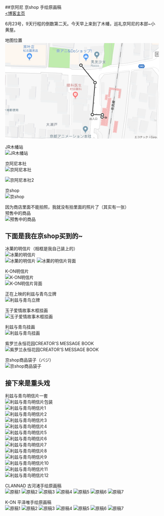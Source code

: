 ##京阿尼 京shop 手绘原画稿  
[<博客主页](https://jeremieastray.github.io)    
  
6月23号，9天行程的倒数第二天。今天早上来到了木幡，巡礼京阿尼的本部~小黄屋。  
  
地图位置  
![地图位置](image/kyoani_shop/地图位置.png) 
  
JR木幡站  
![JR木幡站](http://wx3.sinaimg.cn/large/6155fdddgy1fssi6uvqj6j23uk2kdkjt.jpg) 
  
京阿尼本社    
![京阿尼本社](http://wx3.sinaimg.cn/large/6155fdddgy1fssi6qgowrj23vc2kw4qy.jpg)   
  
![京阿尼本社2](http://wx4.sinaimg.cn/large/6155fdddgy1fssi6mozapj23vc2kwqvd.jpg)   
  
京shop  
![京shop](http://wx3.sinaimg.cn/large/6155fdddgy1fssi6j14d2j24002czkjt.jpg)   
  
因为商店里面不能拍照，我就没有拍里面的照片了（其实有一张）  
预售中的商品  
![预售中的商品](http://wx2.sinaimg.cn/large/6155fdddgy1fssjlltv0ej23vc2kwnpl.jpg)   
  
## 下面是我在京shop买到的~  
  
冰菓的明信片（相框是我自己装上的）   
![冰菓的明信片](http://wx3.sinaimg.cn/large/6155fdddgy1fssi6gd799j22iq1jyqv7.jpg)   
![冰菓的明信片](http://wx2.sinaimg.cn/large/6155fdddgy1fswzsj05ydj22nq1tq4qv.jpg) 
![冰菓的明信片背面](http://wx4.sinaimg.cn/large/6155fdddgy1fswzsgekddj22p41ww7wh.jpg) 
  
K-ON明信片  
![K-ON明信片](http://wx3.sinaimg.cn/large/6155fdddgy1fswztjyt7uj22p11tlqvc.jpg)   
![K-ON明信片背面](http://wx3.sinaimg.cn/large/6155fdddgy1fswzth7p8jj22p21thb29.jpg)   
  
正在上映的利兹与青鸟立牌  
![利兹与青鸟立牌](http://wx3.sinaimg.cn/large/6155fdddgy1fssi6s8a3dj21mg2fqkjn.jpg)   
  
玉子爱情故事木框挂画  
![玉子爱情故事木框挂画](http://wx3.sinaimg.cn/large/6155fdddgy1fsx1jq99z0j226s1qib2b.jpg)
  
利兹与青鸟挂画  
![利兹与青鸟挂画](http://wx3.sinaimg.cn/large/6155fdddgy1fsx1jr3pvrj23341qi7wj.jpg)
  
紫罗兰永恒花园CREATOR'S MESSAGE BOOK    
![紫罗兰永恒花园CREATOR'S MESSAGE BOOK](http://wx1.sinaimg.cn/large/6155fdddgy1fsx1jpb0adj21qi2jsu10.jpg)
   
京shop商品袋子（バジ）   
![京shop商品袋子](http://wx3.sinaimg.cn/large/6155fdddgy1fswzsmchmbj23hf2v7nph.jpg)   
  
## 接下来是重头戏  
  
利兹与青鸟明信片一套  
![利兹与青鸟明信片包装](http://wx2.sinaimg.cn/large/6155fdddgy1fswztgaedwj22nn3rbnph.jpg)   
![利兹与青鸟明信片1](http://wx3.sinaimg.cn/large/6155fdddgy1fswztd537rj21wo2q1b2d.jpg)   
![利兹与青鸟明信片2](http://wx2.sinaimg.cn/large/6155fdddgy1fswztari3nj21wd2q4kjt.jpg)   
![利兹与青鸟明信片3](http://wx1.sinaimg.cn/large/6155fdddgy1fswzt7jrd3j21wp2q8e87.jpg)   
![利兹与青鸟明信片4](http://wx2.sinaimg.cn/large/6155fdddgy1fswzt4zmy6j22py1p07wn.jpg)   
![利兹与青鸟明信片5](http://wx2.sinaimg.cn/large/6155fdddgy1fswzt2cm5mj22q91ou4qt.jpg)   
![利兹与青鸟明信片6](http://wx3.sinaimg.cn/large/6155fdddgy1fswzt0dn6oj22q41otx6s.jpg)   
![利兹与青鸟明信片7](http://wx3.sinaimg.cn/large/6155fdddgy1fswzsyhnqmj22qc1p1u10.jpg)   
![利兹与青鸟明信片8](http://wx3.sinaimg.cn/large/6155fdddgy1fswzswncowj22q21p2hdx.jpg)   
![利兹与青鸟明信片9](http://wx4.sinaimg.cn/large/6155fdddgy1fswzsuerqpj22ql1uxu10.jpg)   
![利兹与青鸟明信片10](http://wx2.sinaimg.cn/large/6155fdddgy1fswzsshy0tj21w92ptx6s.jpg)   
![利兹与青鸟明信片11](http://wx4.sinaimg.cn/large/6155fdddgy1fswzsqigyrj22q91o9x6u.jpg)   
![利兹与青鸟明信片12](http://wx4.sinaimg.cn/large/6155fdddgy1fswzsnqyq7j22qg1oxb2c.jpg)  
  
CLANNAD 古河渚手绘原画稿  
![原稿1](http://wx2.sinaimg.cn/large/6155fdddgy1fsx10fa17wj23ti2m4e8e.jpg)
![原稿2](http://wx4.sinaimg.cn/large/6155fdddgy1fsx0zy26gvj22nn3raqvn.jpg)
![原稿3](http://wx2.sinaimg.cn/large/6155fdddgy1fsx10nki8zj23xr2jb7wn.jpg)
![原稿4](http://wx2.sinaimg.cn/large/6155fdddgy1fsx1156xs3j23wy2jtu10.jpg)
![原稿5](http://wx2.sinaimg.cn/large/6155fdddgy1fsx117m0uzj23xb2jlqv8.jpg)
![原稿6](http://wx4.sinaimg.cn/large/6155fdddgy1fsx111y3aoj23wr2jy7wl.jpg)
![原稿7](http://wx4.sinaimg.cn/large/6155fdddgy1fsx10tkqp4j23w62kcnph.jpg)
  
K-ON 平泽唯手绘原画稿  
![原稿1](http://wx2.sinaimg.cn/large/6155fdddgy1fsx10ai23tj23rb2nokjz.jpg)
![原稿2](http://wx3.sinaimg.cn/large/6155fdddgy1fsx10k4vidj22nb3rt7wt.jpg)
![原稿3](http://wx1.sinaimg.cn/large/6155fdddgy1fsx10qpy9tj23xh2jiqva.jpg)
![原稿4](http://wx3.sinaimg.cn/large/6155fdddgy1fsx11czj1wj23x62jonpg.jpg)
![原稿5](http://wx3.sinaimg.cn/large/6155fdddgy1fsx11aghbcj23xm2jenpg.jpg)
![原稿6](http://wx2.sinaimg.cn/large/6155fdddgy1fsx10z92mgj23x62jonph.jpg)
![原稿7](http://wx3.sinaimg.cn/large/6155fdddgy1fsx10wf42nj23y22j4nph.jpg)